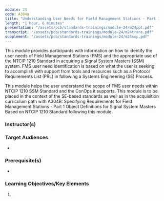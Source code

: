 ```yaml
---
module: 24
code: A304a
title: "Understanding User Needs for Field Management Stations - Part 1. Object Definitions for Signal System Masters Based on NTCIP 1210 Standard"
length: "1 hour, 6 minutes"
presentation: "/assets/pcb/standards-trainings/module-24/m24ppt.pdf"
transcript: "/assets/pcb/standards-trainings/module-24/m24trans.pdf"
supplement: "/assets/pcb/standards-trainings/module-24/m24sup.pdf"
---
```

This module provides participants with information on how to identify the user needs of Field Management Stations (FMS) and the appropriate use of the NTCIP 1210 Standard in acquiring a Signal System Masters (SSM) system. FMS user need identification is based on what the user is seeking to accomplish with support from tools and resources such as a Protocol Requirements List (PRL) in following a Systems Engineering (SE) Process.

This module helps the user understand the scope of FMS user needs within NTCIP 1210 SSM Standard and the ConOps it supports. This module is to be placed in the context of the SE-based standards as well as in the acquisition curriculum path with A304B: Specifying Requirements for Field Management Stations - Part 1 Object Definitions for Signal System Masters Based on NTCIP 1210 Standard following this module.

### Instructor(s)


### Target Audiences
* 

### Prerequisite(s)
* 

### Learning Objectives/Key Elements
1. 